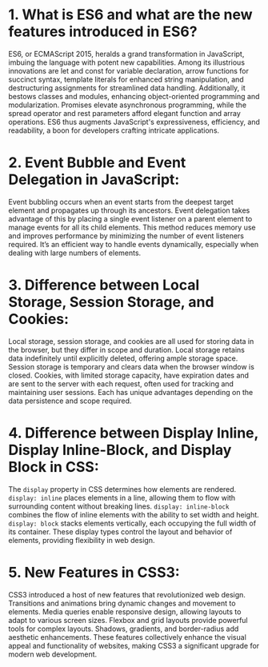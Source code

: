 # 1. What is ES6 and what are the new features introduced in ES6?
ES6, or ECMAScript 2015, heralds a grand transformation in JavaScript, imbuing the language with potent new capabilities. Among its illustrious innovations are let and const for variable declaration, arrow functions for succinct syntax, template literals for enhanced string manipulation, and destructuring assignments for streamlined data handling. Additionally, it bestows classes and modules, enhancing object-oriented programming and modularization. Promises elevate asynchronous programming, while the spread operator and rest parameters afford elegant function and array operations. ES6 thus augments JavaScript's expressiveness, efficiency, and readability, a boon for developers crafting intricate applications.
# 2. Event Bubble and Event Delegation in JavaScript:
Event bubbling occurs when an event starts from the deepest target element and propagates up through its ancestors. Event delegation takes advantage of this by placing a single event listener on a parent element to manage events for all its child elements. This method reduces memory use and improves performance by minimizing the number of event listeners required. It’s an efficient way to handle events dynamically, especially when dealing with large numbers of elements.

# 3. Difference between Local Storage, Session Storage, and Cookies:
Local storage, session storage, and cookies are all used for storing data in the browser, but they differ in scope and duration. Local storage retains data indefinitely until explicitly deleted, offering ample storage space. Session storage is temporary and clears data when the browser window is closed. Cookies, with limited storage capacity, have expiration dates and are sent to the server with each request, often used for tracking and maintaining user sessions. Each has unique advantages depending on the data persistence and scope required.

# 4. Difference between Display Inline, Display Inline-Block, and Display Block in CSS:
The `display` property in CSS determines how elements are rendered. `display: inline` places elements in a line, allowing them to flow with surrounding content without breaking lines. `display: inline-block` combines the flow of inline elements with the ability to set width and height. `display: block` stacks elements vertically, each occupying the full width of its container. These display types control the layout and behavior of elements, providing flexibility in web design.

# 5. New Features in CSS3:
CSS3 introduced a host of new features that revolutionized web design. Transitions and animations bring dynamic changes and movement to elements. Media queries enable responsive design, allowing layouts to adapt to various screen sizes. Flexbox and grid layouts provide powerful tools for complex layouts. Shadows, gradients, and border-radius add aesthetic enhancements. These features collectively enhance the visual appeal and functionality of websites, making CSS3 a significant upgrade for modern web development.
